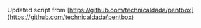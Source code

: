 Updated script from [https://github.com/technicaldada/pentbox](https://github.com/technicaldada/pentbox)

